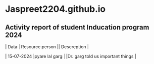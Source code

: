 # Jaspreet2204.github.io
## Activity report of student Inducation program 2024  

| Data | Resource person || Descreption |  

| 15-07-2024 |pyare lal garg | |Dr. garg told us important things | 
